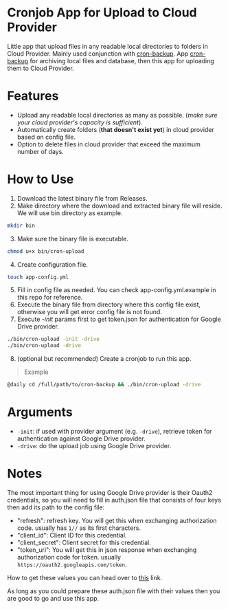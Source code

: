 # Cronjob App for Upload to Cloud Provider
Little app that upload files in any readable local directories to folders in Cloud Provider. Mainly used conjunction
with [cron-backup](https://github.com/mdanialr/cron-backup).
App [cron-backup](https://github.com/mdanialr/cron-backup) for archiving local files and database, then this app
for uploading them to Cloud Provider.

# Features
* Upload any readable local directories as many as possible. (_make sure your cloud provider's capacity is sufficient_).
* Automatically create folders (**that doesn't exist yet**) in cloud provider based on config file.
* Option to delete files in cloud provider that exceed the maximum number of days.

# How to Use
1. Download the latest binary file from Releases.
2. Make directory where the download and extracted binary file will reside. We will use bin directory as example.
```bash
mkdir bin
```
3. Make sure the binary file is executable.
```bash
chmod u+x bin/cron-upload
```
4. Create configuration file.
```bash
touch app-config.yml
```
5. Fill in config file as needed. You can check app-config.yml.example in this repo for reference.
6. Execute the binary file from directory where this config file exist, otherwise you will get error config file is not found.
7. Execute _-init_ params first to get token.json for authentication for Google Drive provider.
```bash
./bin/cron-upload -init -drive
./bin/cron-upload -drive
```
8. (optional but recommended) Create a cronjob to run this app.
> Example
```bash
@daily cd /full/path/to/cron-backup && ./bin/cron-upload -drive
```

# Arguments
* `-init`: if used with provider argument (e.g. `-drive`), retrieve token for authentication against Google Drive provider.
* `-drive`: do the upload job using Google Drive provider.

# Notes
The most important thing for using Google Drive provider is their Oauth2 credentials, so you will need to fill in auth.json
file that consists of four keys then add its path to the config file:
* "refresh": refresh key. You will get this when exchanging authorization code. usually has `1//` as its first characters.
* "client_id": Client ID for this credential.
* "client_secret": Client secret for this credential.
* "token_uri": You will get this in json response when exchanging authorization code for token. usually `https://oauth2.googleapis.com/token`.

How to get these values you can head over to [this](https://stackoverflow.com/questions/19766912/how-do-i-authorise-an-app-web-or-installed-without-user-intervention) link.

As long as you could prepare these auth.json file with their values then you are good to go and use this app.
